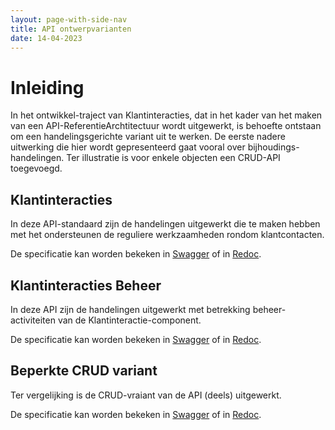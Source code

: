 ```yaml
---
layout: page-with-side-nav
title: API ontwerpvarianten
date: 14-04-2023
---
```


# Inleiding

In het ontwikkel-traject van Klantinteracties, dat in het kader van het maken van een API-ReferentieArchtitectuur wordt uitgewerkt, is behoefte ontstaan om een handelingsgerichte variant uit te werken. De eerste nadere uitwerking die hier wordt gepresenteerd gaat vooral over bijhoudings-handelingen. Ter illustratie is voor enkele objecten een  CRUD-API toegevoegd.

## Klantinteracties

In deze API-standaard zijn de handelingen uitgewerkt die te maken hebben met het ondersteunen de reguliere werkzaamheden rondom klantcontacten. 

De specificatie kan worden bekeken in [Swagger](./klantinteracties/swagger-ui.md) of in [Redoc](./klantinteracties/redoc.md).

## Klantinteracties Beheer

In deze API zijn de handelingen uitgewerkt met betrekking beheer-activiteiten van de Klantinteractie-component.   

De specificatie kan worden bekeken in [Swagger](./klantinteracties_beheer/swagger-ui.md) of in [Redoc](./klantinteracties_beheer/redoc.md).

## Beperkte CRUD variant

Ter vergelijking is de CRUD-vraiant van de API (deels) uitgewerkt.

De specificatie kan worden bekeken in [Swagger](./klantinteracties_CRUD/swagger-ui.md) of in [Redoc](./klantinteracties_CRUD/redoc.md).

